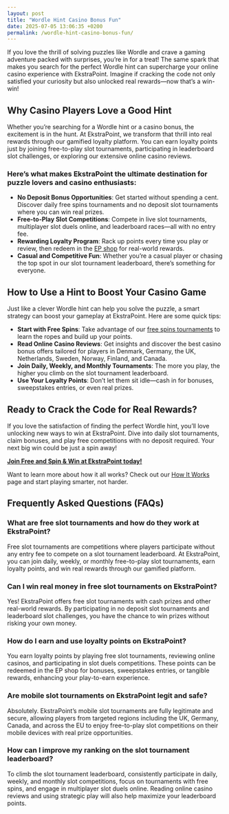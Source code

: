 ```yaml
---
layout: post
title: "Wordle Hint Casino Bonus Fun"
date: 2025-07-05 13:06:35 +0200
permalink: /wordle-hint-casino-bonus-fun/
---
```

If you love the thrill of solving puzzles like Wordle and crave a gaming adventure packed with surprises, you’re in for a treat! The same spark that makes you search for the perfect Wordle hint can supercharge your online casino experience with EkstraPoint. Imagine if cracking the code not only satisfied your curiosity but also unlocked real rewards—now that’s a win-win!

## Why Casino Players Love a Good Hint

Whether you’re searching for a Wordle hint or a casino bonus, the excitement is in the hunt. At EkstraPoint, we transform that thrill into real rewards through our gamified loyalty platform. You can earn loyalty points just by joining free-to-play slot tournaments, participating in leaderboard slot challenges, or exploring our extensive online casino reviews.

### Here’s what makes EkstraPoint the ultimate destination for puzzle lovers and casino enthusiasts:

- **No Deposit Bonus Opportunities**: Get started without spending a cent. Discover daily free spins tournaments and no deposit slot tournaments where you can win real prizes.
- **Free-to-Play Slot Competitions**: Compete in live slot tournaments, multiplayer slot duels online, and leaderboard races—all with no entry fee.
- **Rewarding Loyalty Program**: Rack up points every time you play or review, then redeem in the [EP shop](https://ekstrapoint.com/shop) for real-world rewards.
- **Casual and Competitive Fun**: Whether you’re a casual player or chasing the top spot in our slot tournament leaderboard, there’s something for everyone.

## How to Use a Hint to Boost Your Casino Game

Just like a clever Wordle hint can help you solve the puzzle, a smart strategy can boost your gameplay at EkstraPoint. Here are some quick tips:

- **Start with Free Spins**: Take advantage of our [free spins tournaments](https://ekstrapoint.com/competitions) to learn the ropes and build up your points.
- **Read Online Casino Reviews**: Get insights and discover the best casino bonus offers tailored for players in Denmark, Germany, the UK, Netherlands, Sweden, Norway, Finland, and Canada.
- **Join Daily, Weekly, and Monthly Tournaments**: The more you play, the higher you climb on the slot tournament leaderboard.
- **Use Your Loyalty Points**: Don’t let them sit idle—cash in for bonuses, sweepstakes entries, or even real prizes.

## Ready to Crack the Code for Real Rewards?

If you love the satisfaction of finding the perfect Wordle hint, you’ll love unlocking new ways to win at EkstraPoint. Dive into daily slot tournaments, claim bonuses, and play free competitions with no deposit required. Your next big win could be just a spin away!

**[Join Free and Spin & Win at EkstraPoint today!](https://ekstrapoint.com/competitions)**

Want to learn more about how it all works? Check out our [How It Works](https://ekstrapoint.com/how-it-works) page and start playing smarter, not harder.

## Frequently Asked Questions (FAQs)

### What are free slot tournaments and how do they work at EkstraPoint?

Free slot tournaments are competitions where players participate without any entry fee to compete on a slot tournament leaderboard. At EkstraPoint, you can join daily, weekly, or monthly free-to-play slot tournaments, earn loyalty points, and win real rewards through our gamified platform.

### Can I win real money in free slot tournaments on EkstraPoint?

Yes! EkstraPoint offers free slot tournaments with cash prizes and other real-world rewards. By participating in no deposit slot tournaments and leaderboard slot challenges, you have the chance to win prizes without risking your own money.

### How do I earn and use loyalty points on EkstraPoint?

You earn loyalty points by playing free slot tournaments, reviewing online casinos, and participating in slot duels competitions. These points can be redeemed in the EP shop for bonuses, sweepstakes entries, or tangible rewards, enhancing your play-to-earn experience.

### Are mobile slot tournaments on EkstraPoint legit and safe?

Absolutely. EkstraPoint’s mobile slot tournaments are fully legitimate and secure, allowing players from targeted regions including the UK, Germany, Canada, and across the EU to enjoy free-to-play slot competitions on their mobile devices with real prize opportunities.

### How can I improve my ranking on the slot tournament leaderboard?

To climb the slot tournament leaderboard, consistently participate in daily, weekly, and monthly slot competitions, focus on tournaments with free spins, and engage in multiplayer slot duels online. Reading online casino reviews and using strategic play will also help maximize your leaderboard points.

<script type="application/ld+json">
{
  "@context": "https://schema.org",
  "@type": "BlogPosting",
  "headline": "Wordle Hint Casino Bonus Fun",
  "description": "Discover how EkstraPoint combines the thrill of Wordle hints with exciting free-to-play slot tournaments, loyalty points, and no deposit bonuses to enhance your online casino experience across Europe and Canada.",
  "image": "https://ekstrapoint.com/assets/images/blog/wordle-hint-casino-bonus.jpg",
  "author": {
    "@type": "Person",
    "name": "EkstraPoint"
  },
  "publisher": {
    "@type": "Person",
    "name": "EkstraPoint"
  },
  "datePublished": "2024-06-01",
  "mainEntityOfPage": {
    "@type": "WebPage",
    "@id": "https://ekstrapoint.com/blog/wordle-hint-casino-bonus-fun"
  },
  "keywords": "casino bonus, no deposit bonus, free spins, online casino reviews, EkstraPoint, free to play, free slot tournaments, slot competitions, slot tournament leaderboard, daily slot tournaments, weekly slot tournaments, monthly slot tournaments, no deposit slot tournament, live slot tournaments, social slot tournaments, free spins tournaments, slot duels competition, leaderboard slot challenge, free slot tournaments win real money, daily free spins tournament, multiplayer slot duels online, free casino slot competitions no entry fee, mobile slot tournaments free play, free slot leaderboard races, loyalty points, play-to-earn, slot tournament cash prize pool, free spins leaderboard competition, real money free slot competitions, free slot competitions with prizes"
}
</script>

<script type="application/ld+json">
{
  "@context": "https://schema.org",
  "@type": "FAQPage",
  "mainEntity": [
    {
      "@type": "Question",
      "name": "What are free slot tournaments and how do they work at EkstraPoint?",
      "acceptedAnswer": {
        "@type": "Answer",
        "text": "Free slot tournaments are competitions where players participate without any entry fee to compete on a slot tournament leaderboard. At EkstraPoint, you can join daily, weekly, or monthly free-to-play slot tournaments, earn loyalty points, and win real rewards through our gamified platform."
      }
    },
    {
      "@type": "Question",
      "name": "Can I win real money in free slot tournaments on EkstraPoint?",
      "acceptedAnswer": {
        "@type": "Answer",
        "text": "Yes! EkstraPoint offers free slot tournaments with cash prizes and other real-world rewards. By participating in no deposit slot tournaments and leaderboard slot challenges, you have the chance to win prizes without risking your own money."
      }
    },
    {
      "@type": "Question",
      "name": "How do I earn and use loyalty points on EkstraPoint?",
      "acceptedAnswer": {
        "@type": "Answer",
        "text": "You earn loyalty points by playing free slot tournaments, reviewing online casinos, and participating in slot duels competitions. These points can be redeemed in the EP shop for bonuses, sweepstakes entries, or tangible rewards, enhancing your play-to-earn experience."
      }
    },
    {
      "@type": "Question",
      "name": "Are mobile slot tournaments on EkstraPoint legit and safe?",
      "acceptedAnswer": {
        "@type": "Answer",
        "text": "Absolutely. EkstraPoint’s mobile slot tournaments are fully legitimate and secure, allowing players from targeted regions including the UK, Germany, Canada, and across the EU to enjoy free-to-play slot competitions on their mobile devices with real prize opportunities."
      }
    },
    {
      "@type": "Question",
      "name": "How can I improve my ranking on the slot tournament leaderboard?",
      "acceptedAnswer": {
        "@type": "Answer",
        "text": "To climb the slot tournament leaderboard, consistently participate in daily, weekly, and monthly slot competitions, focus on tournaments with free spins, and engage in multiplayer slot duels online. Reading online casino reviews and using strategic play will also help maximize your leaderboard points."
      }
    }
  ]
}
</script>